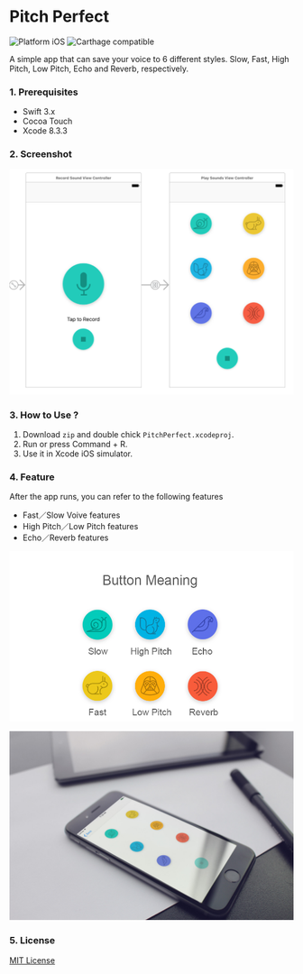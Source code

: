 # Pitch Perfect 

![Platform iOS](https://img.shields.io/badge/nanodegree-iOS-blue.svg)
![Carthage compatible](https://img.shields.io/badge/build-passing-4BC51D.svg?style=flat)

A simple app that can save your voice to 6 different styles. Slow, Fast, High Pitch, Low Pitch, Echo and Reverb, respectively.

### 1. Prerequisites

+ Swift 3.x
+ Cocoa Touch
+ Xcode 8.3.3

### 2. Screenshot

![Pitch Perfect](assets/screenshot-2.png)

### 3. How to Use ?

1. Download `zip` and double chick `PitchPerfect.xcodeproj`.
2. Run or press Command + R.
3. Use it in Xcode iOS simulator.

### 4. Feature

After the app runs, you can refer to the following features

+ Fast／Slow Voive features
+ High Pitch／Low Pitch features
+ Echo／Reverb features

![Pitch Perfect](assets/screenshot-3.png)

![Pitch Perfect](assets/screenshot-1.jpg)

### 5. License

[MIT License](https://github.com/windmill0503/pitchPerfect/blob/master/LICENSE)
